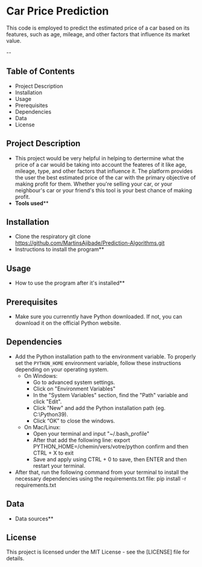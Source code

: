 # **Car Price Prediction**

This code is employed to predict the estimated price of a car based on its features, such as age, mileage, and other factors that influence its market value.

--

## Table of Contents

- Project Description
- Installation
- Usage
- Prerequisites
- Dependencies
- Data
- License

## Project Description

- This project would be very helpful in helping to dertermine what the price of a car would be taking into account the feateres of it like age, mileage, type, and other factors that influence it. The platform provides the user the best estimated price of the car with the primary objective of making profit for them. Whether you're selling your car, or your neighbour's car or your friend's this tool is your best chance of making profit.
- **Tools used****

## Installation

- Clone the respiratory
git clone <https://github.com/MartinsAjibade/Prediction-Algorithms.git>
- Instructions to install the program**

## Usage

- How to use the program after it's installed**

## Prerequisites

- Make sure you currenntly have Python downloaded. If not, you can download it on the official Python website.

## Dependencies

- Add the Python installation path to the environment variable. To properly set the `PYTHON_HOME` environment variable, follow these instructions depending on your operating system.
  - On Windows:
    - Go to advanced system settings.
    - Click on "Environment Variables"
    - In the "System Variables" section, find the "Path" variable and click "Edit".
    - Click "New" and add the Python installation path (eg. C:\Python39).
    - Click “OK” to close the windows.
  - On Mac/Linux:
    - Open your terminal and input "~/.bash_profile"
    - After that add the following line:
  export PYTHON_HOME=/chemin/vers/votre/python confirm and then CTRL + X to exit
    - Save and apply using CTRL + 0 to save, then ENTER and then restart your terminal.
- After that, run the following command from your terminal to install the necessary dependencies using the requirements.txt file:
pip install -r requirements.txt

## Data

- Data sources**

## License

This project is licensed under the MIT License - see the [LICENSE] file for details.
